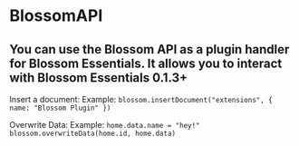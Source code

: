 # BlossomAPI

You can use the Blossom API as a plugin handler for Blossom Essentials. It allows you to interact with Blossom Essentials 0.1.3+
--------
Insert a document:
Example: `blossom.insertDocument("extensions", {
    name: "Blossom Plugin"
})`

Overwrite Data:
Example: `home.data.name = "hey!"
blossom.overwriteData(home.id, home.data)`
